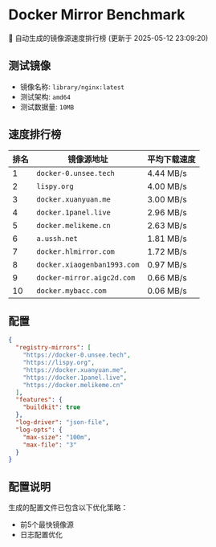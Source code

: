 # Docker Mirror Benchmark

🚀 自动生成的镜像源速度排行榜 (更新于 2025-05-12 23:09:20)

## 测试镜像
- 镜像名称: `library/nginx:latest`
- 测试架构: `amd64`
- 测试数据量: `10MB`

## 速度排行榜
| 排名 | 镜像源地址 | 平均下载速度 |
|------|------------|--------------|
| 1 | `docker-0.unsee.tech` | 4.44 MB/s |
| 2 | `lispy.org` | 4.00 MB/s |
| 3 | `docker.xuanyuan.me` | 3.00 MB/s |
| 4 | `docker.1panel.live` | 2.96 MB/s |
| 5 | `docker.melikeme.cn` | 2.63 MB/s |
| 6 | `a.ussh.net` | 1.81 MB/s |
| 7 | `docker.hlmirror.com` | 1.72 MB/s |
| 8 | `docker.xiaogenban1993.com` | 0.97 MB/s |
| 9 | `docker-mirror.aigc2d.com` | 0.66 MB/s |
| 10 | `docker.mybacc.com` | 0.06 MB/s |

## 配置

```json
{
  "registry-mirrors": [
    "https://docker-0.unsee.tech",
    "https://lispy.org",
    "https://docker.xuanyuan.me",
    "https://docker.1panel.live",
    "https://docker.melikeme.cn"
  ],
  "features": {
    "buildkit": true
  },
  "log-driver": "json-file",
  "log-opts": {
    "max-size": "100m",
    "max-file": "3"
  }
}
```

## 配置说明
生成的配置文件已包含以下优化策略：
- 前5个最快镜像源
- 日志配置优化


